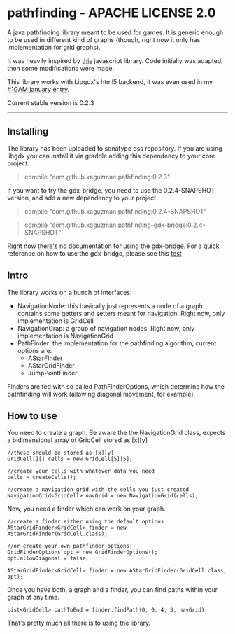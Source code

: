 pathfinding - APACHE LICENSE 2.0
==========

<p>
A java pathfinding library meant to be used for games.
It is generic enough to be used in different kind of graphs (though, right now it only has implementation for grid graphs).

It was heavily inspired by [this](https://github.com/qiao/PathFinding.js/ "Pathfinding.js") javascript library. Code initially was adapted, then
some modifications were made.

This library works with Libgdx's html5 backend, it was even used in my [#1GAM january entry](https://github.com/xaguzman/shiftingislands/ "Shifting Islands Source").

Current stable version is 0.2.3

__________

## Installing
The library has been uploaded to sonatype oss repository.
If you are using libgdx you can install it via graddle adding this dependency to your core project:

>	compile "com.github.xaguzman:pathfinding:0.2.3"

If you want to try the gdx-bridge, you need to use the 0.2.4-SNAPSHOT version, and add a new dependency to your project.

>	compile "com.github.xaguzman:pathfinding:0.2.4-SNAPSHOT"

>	compile "com.github.xaguzman:pathfinding-gdx-bridge:0.2.4-SNAPSHOT"

Right now there's no documentation for using the gdx-bridge. For a quick reference on how to use the gdx-bridge, please see this [test](https://github.com/xaguzman/pathfinding/blob/master/tests/src/main/org/xguzm/pathfinding/tests/MapLoadingTest.java "MapLoadingTest")

## Intro
The library works on a bunch of interfaces:
* NavigationNode: this basically just represents a node of a graph. contains some getters and setters meant for navigation. Right now, only implementation is GridCell
* NavigationGrap: a group of navigation nodes. Right now, only implementation is NavigationGrid
* PathFinder: the implementation for the pathfinding algorithm, current options are:
	* AStarFinder
	* AStarGridFinder
	* JumpPointFinder

Finders are fed with so called PathFinderOptions, which determine how the pathfinding will work (allowing diagonal movement, for example).

## How to use
You need to create a graph.
Be aware the the NavigationGrid class, expects a bidimensional array of GridCell stored as [x][y]

	//these should be stored as [x][y]
	GridCell[][] cells = new GridCell[5][5];
	
	//create your cells with whatever data you need
	cells = createCells();
	
	//create a navigation grid with the cells you just created
	NavigationGrid<GridCell> navGrid = new NavigationGrid(cells);

Now, you need a finder which can work on your graph.

	//create a finder either using the default options
	AStarGridFinder<GridCell> finder = new AStarGridFinder(GridCell.class);
	
	//or create your own pathfinder options:
	GridFinderOptions opt = new GridFinderOptions();
	opt.allowDiagonal = false;
	
	AStarGridFinder<GridCell> finder = new AStarGridFinder(GridCell.class, opt);

Once you have both, a graph and a finder, you can find paths within your graph at any time.

	List<GridCell> pathToEnd = finder.findPath(0, 0, 4, 3, navGrid);
	
That's pretty much all there is to using the library.



